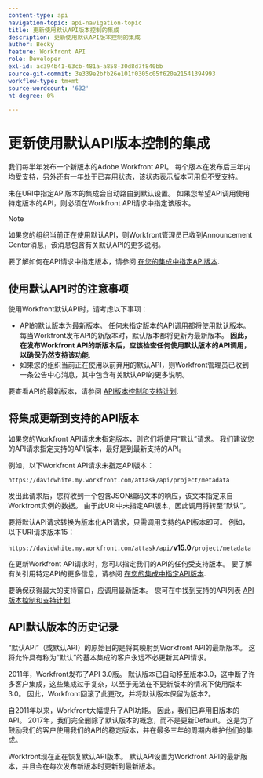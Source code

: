 ```yaml
---
content-type: api
navigation-topic: api-navigation-topic
title: 更新使用默认API版本控制的集成
description: 更新使用默认API版本控制的集成
author: Becky
feature: Workfront API
role: Developer
exl-id: ac394b41-63cb-481a-a858-30d8d7f840bb
source-git-commit: 3e339e2bfb26e101f0305c05f620a21541394993
workflow-type: tm+mt
source-wordcount: '632'
ht-degree: 0%

---
```


# 更新使用默认API版本控制的集成

我们每半年发布一个新版本的Adobe Workfront API。 每个版本在发布后三年内均受支持，另外还有一年处于已弃用状态，该状态表示版本可用但不受支持。

未在URI中指定API版本的集成会自动路由到默认设置。 如果您希望API调用使用特定版本的API，则必须在Workfront API请求中指定该版本。

>[!NOTE]
>
>如果您的组织当前正在使用默认API，则Workfront管理员已收到Announcement Center消息，该消息包含有关默认API的更多说明。

要了解如何在API请求中指定版本，请参阅 [在您的集成中指定API版本](../../wf-api/api/specify-api-version-integrations.md).

## 使用默认API时的注意事项

使用Workfront默认API时，请考虑以下事项：

* API的默认版本为最新版本。 任何未指定版本的API调用都将使用默认版本。 每当Workfront发布API的新版本时，默认版本都将更新为最新版本。 **因此，在发布Workfront API的新版本后，应该检查任何使用默认版本的API调用，以确保仍然支持该功能**.
* 如果您的组织当前正在使用以前弃用的默认API，则Workfront管理员已收到一条公告中心消息，其中包含有关默认API的更多说明。

要查看API的最新版本，请参阅 [API版本控制和支持计划](../../wf-api/api/api-version-support-schedule.md).

## 将集成更新到支持的API版本

如果您的Workfront API请求未指定版本，则它们将使用“默认”请求。 我们建议您的API请求指定支持的API版本，最好是到最新支持的API。

例如，以下Workfront API请求未指定API版本：

`https://davidwhite.my.workfront.com/attask/api/project/metadata`

发出此请求后，您将收到一个包含JSON编码文本的响应，该文本指定来自Workfront实例的数据。 由于此URI中未指定API版本，因此调用将转至“默认”。

要将默认API请求转换为版本化API请求，只需调用支持的API版本即可。 例如，以下URI请求版本15：

`https://davidwhite.my.workfront.com/attask/api/`**v15.0**`/project/metadata`

在更新Workfront API请求时，您可以指定我们的API的任何受支持版本。 要了解有关引用特定API的更多信息，请参阅 [在您的集成中指定API版本](../../wf-api/api/specify-api-version-integrations.md).

要确保获得最大的支持窗口，应调用最新版本。 您可在中找到支持的API列表 [API版本控制和支持计划](../../wf-api/api/api-version-support-schedule.md).

## API默认版本的历史记录

“默认API”（或默认API）的原始目的是将其映射到Workfront API的最新版本。 这将允许具有称为“默认”的基本集成的客户永远不必更新其API请求。

2011年，Workfront发布了API 3.0版。 默认版本已自动移至版本3.0，这中断了许多客户集成，这些集成过于复杂，以至于无法在不更新版本的情况下使用版本3.0。 因此，Workfront回滚了此更改，并将默认版本保留为版本2。

自2011年以来，Workfront大幅提升了API功能。 因此，我们已弃用旧版本的API。 2017年，我们完全删除了默认版本的概念，而不是更新Default。 这是为了鼓励我们的客户使用我们的API的稳定版本，并在最多三年的周期内维护他们的集成。

Workfront现在正在恢复默认API版本。 默认API设置为Workfront API的最新版本，并且会在每次发布新版本时更新到最新版本。

